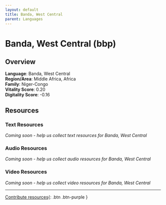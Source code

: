 ```yaml
---
layout: default
title: Banda, West Central
parent: Languages
---
```


# Banda, West Central (bbp)

## Overview

**Language**: Banda, West Central  
**Region/Area**: Middle Africa, Africa  
**Family**: Niger-Congo  
**Vitality Score**: 0.20  
**Digitality Score**: -0.16  

## Resources

### Text Resources
*Coming soon - help us collect text resources for Banda, West Central*

### Audio Resources
*Coming soon - help us collect audio resources for Banda, West Central*

### Video Resources
*Coming soon - help us collect video resources for Banda, West Central*

---

[Contribute resources](https://fairtrain.github.io/){: .btn .btn-purple }
